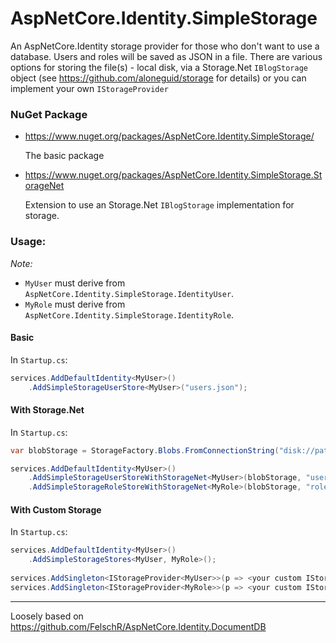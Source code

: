 # AspNetCore.Identity.SimpleStorage

An AspNetCore.Identity storage provider for those who don't want to use a database. Users and roles will be saved as JSON in a file. There are various options for storing the file(s) - local disk, via a Storage.Net `IBlogStorage` object (see https://github.com/aloneguid/storage for details) or you can implement your own `IStorageProvider`

### NuGet Package
- https://www.nuget.org/packages/AspNetCore.Identity.SimpleStorage/

   The basic package

- https://www.nuget.org/packages/AspNetCore.Identity.SimpleStorage.StorageNet

   Extension to use an Storage.Net `IBlogStorage` implementation for storage.

### Usage:
*Note:*
- `MyUser` must derive from `AspNetCore.Identity.SimpleStorage.IdentityUser`.
- `MyRole` must derive from `AspNetCore.Identity.SimpleStorage.IdentityRole`.

#### Basic
In `Startup.cs`:
```c#
services.AddDefaultIdentity<MyUser>()
	.AddSimpleStorageUserStore<MyUser>("users.json");
```

#### With Storage.Net
In `Startup.cs`:
```c#
var blobStorage = StorageFactory.Blobs.FromConnectionString("disk://path=.");

services.AddDefaultIdentity<MyUser>()
	.AddSimpleStorageUserStoreWithStorageNet<MyUser>(blobStorage, "users.json")
	.AddSimpleStorageRoleStoreWithStorageNet<MyRole>(blobStorage, "roles.json");
```

#### With Custom Storage
In `Startup.cs`:
```c#
services.AddDefaultIdentity<MyUser>()
	.AddSimpleStorageStores<MyUser, MyRole>();
	
services.AddSingleton<IStorageProvider<MyUser>>(p => <your custom IStorageProvider implementation>)
services.AddSingleton<IStorageProvider<MyRole>>(p => <your custom IStorageProvider implementation>)
```


---
Loosely based on https://github.com/FelschR/AspNetCore.Identity.DocumentDB
